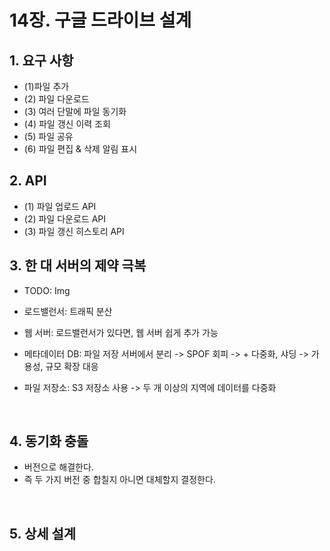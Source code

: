 # 14장. 구글 드라이브 설계
## 1. 요구 사항
- (1)파일 추가
- (2) 파일 다운로드
- (3) 여러 단말에 파일 동기화
- (4) 파일 갱신 이력 조회
- (5) 파일 공유
- (6) 파일 편집 & 삭제 알림 표시

## 2. API
- (1) 파일 업로드 API
- (2) 파일 다운로드 API
- (3) 파일 갱신 히스토리 API

## 3. 한 대 서버의 제약 극복
- TODO: Img

- 로드밸런서: 트래픽 분산
- 웹 서버: 로드밸런서가 있다면, 웹 서버 쉽게 추가 가능
- 메타데이터 DB: 파일 저장 서버에서 분리 -> SPOF 회피 -> + 다중화, 샤딩 -> 가용성, 규모 확장 대응
- 파일 저장소: S3 저장소 사용 -> 두 개 이상의 지역에 데이터를 다중화

<br>

## 4. 동기화 충돌
- 버전으로 해결한다.
- 즉 두 가지 버전 중 합칠지 아니면 대체할지 결정한다.

<br>

## 5. 상세 설계

